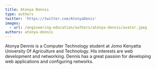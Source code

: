 ```yaml
---
title: Atonya Dennis
type: authors
twitter: 'https://twitter.com/AtonyaDenis'
images:
  - url: /engineering-education/authors/atonya-dennis/avatar.jpeg
authors: atonya-dennis
---
```

Atonya Dennis is a Computer Technology student at Jomo Kenyatta University Of Agriculture and Technology. His interests are web development and networking. Dennis has a great passion for developing web applications and configuring networks.

